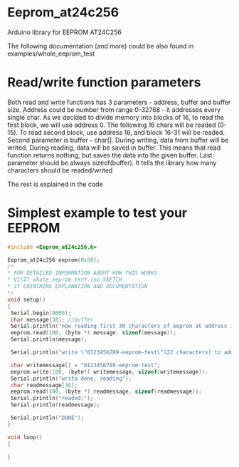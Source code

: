 # Eeprom_at24c256
Arduino library for EEPROM AT24C256

The following documentation (and more) could be also found in examples/whole_eeprom_test


 

 

 Read/write function parameters
 =============================
 Both read and write functions has 3 parameters - address, buffer and buffer size. Address could be number from range 0-32768 - it addresses every single char. As we decided to divide memory into blocks of 16, to read the first block, we will use address 0. The following 16 chars will be readed (0-15). To read second block, use address 16, and block 16-31 will be readed.
 Second parameter is buffer - char[]. During writing, data from buffer will be writed. During reading, data will be saved in buffer. This means that read function returns nothing, but saves the data into the given buffer.
 Last parameter should be always sizeof(buffer). It tells the library how many characters should be readed/writed
 
 The rest is explained in the code
 
 Simplest example to test your EEPROM
 ================
 
 ```c
 #include <Eeprom_at24c256.h>

Eeprom_at24c256 eeprom(0x50);
/*
 * FOR DETAILED INFORMATION ABOUT HOW THIS WORKS
 * VISIT whole_eeprom_test.ino SKETCH
 * IT COINTAINS EXPLANATION AND DOCUMENTATION
 */
void setup()
{
  Serial.begin(9600);
  char message[30]; //buffer
  Serial.println("now reading first 30 characters of eeprom at address 100");
  eeprom.read(100, (byte *) message, sizeof(message));
  Serial.println(message);

  Serial.println("write \"0123456789-eeprom-test\"(22 characters) to address 100");

  char writemessage[] = "0123456789-eeprom-test";
  eeprom.write(100, (byte*) writemessage, sizeof(writemessage));
  Serial.println("write done, reading");
  char readmessage[30];
  eeprom.read(100, (byte *) readmessage, sizeof(readmessage));
  Serial.println("readed:");
  Serial.println(readmessage);

  Serial.println("DONE");
}

void loop()
{

}
```
